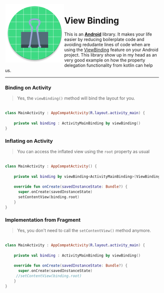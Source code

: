 <img src="app/src/main/res/mipmap-xxxhdpi/ic_launcher_round.png?raw=true" align="left" hspace="1" vspace="1">

# View Binding

This is an [**Android**](https://developer.android.com) library. It makes your life easier by reducing boilerplate code and avoiding redudante lines of code when are using the [ViewBinding](https://developer.android.com/topic/libraries/view-binding) feature on your Android project. This library show up in my head as an very good example on how the property delegation functionality from kotlin can help us.


-----

### Binding on Activity

> Yes, the ```viewBinding()``` method will bind the layout for you.

```Kotlin

class MainActivity : AppCompatActivity(R.layout.activity_main) {

    private val binding : ActivityMainBinding by viewBinding()
}

```

### Inflating on Activity

> You can access the inflated view using the ```root``` property as usual

```Kotlin

class MainActivity : AppCompatActivity() {

    private val binding by viewBinding<ActivityMainBinding>(ViewBindingMethod.INFLATE)
    
    override fun onCreate(savedInstanceState: Bundle?) {
      super.onCreate(savedInstanceState)
      setContentView(binding.root)
    }
}

```



### Implementation from Fragment

> Yes, you don't need to call the ```setContentView()``` method anymore. 

```Kotlin

class MainActivity : AppCompatActivity(R.layout.activity_main) {

    private val binding : ActivityMainBinding by viewBinding()
    
    override fun onCreate(savedInstanceState: Bundle?) {
      super.onCreate(savedInstanceState)
     //setContentView(binding.root)
    }
}

```
